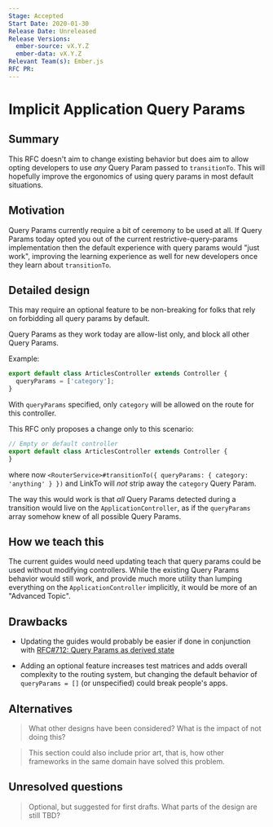 ```yaml
---
Stage: Accepted
Start Date: 2020-01-30
Release Date: Unreleased
Release Versions:
  ember-source: vX.Y.Z
  ember-data: vX.Y.Z
Relevant Team(s): Ember.js
RFC PR:
---
```


<!---
Directions for above:

Stage: Leave as is
Start Date: Fill in with today's date, YYYY-MM-DD
Release Date: Leave as is
Release Versions: Leave as is
Relevant Team(s): Fill this in with the [team(s)](README.md#relevant-teams) to which this RFC applies
RFC PR: Fill this in with the URL for the Proposal RFC PR
-->

# Implicit Application Query Params

## Summary

This RFC doesn't aim to change existing behavior but does aim to allow opting
developers to use *any* Query Param passed to `transitionTo`. This will hopefully
improve the ergonomics of using query params in most default situations.

## Motivation

Query Params currently require a bit of ceremony to be used at all. If Query
Params today opted you out of the current restrictive-query-params implementation
then the default experience with query params would "just work", improving the
learning experience as well for new developers once they learn about `transitionTo`.


## Detailed design

This may require an optional feature to be non-breaking for folks that rely on
forbidding all query params by default.

Query Params as they work today are allow-list only, and block all other Query Params.

Example:
```js
export default class ArticlesController extends Controller {
  queryParams = ['category'];
}
```

With `queryParams` specified, only `category` will be allowed on the route for
this controller.

This RFC only proposes a change only to this scenario:
```js
// Empty or default controller
export default class ArticlesController extends Controller {
}
```

where now `<RouterService>#transitionTo({ queryParams: { category: 'anything' } })`
and LinkTo will _not_ strip away the `category` Query Param.

The way this would work is that _all_ Query Params detected during a transition
would live on the `ApplicationController`, as if the `queryParams` array somehow
knew of all possible Query Params.


## How we teach this

The current guides would need updating teach that query params could be used without
modifying controllers. While the existing Query Params behavior would still work,
and provide much more utility than lumping everything on the `ApplicationController`
implicitly, it would be more of an "Advanced Topic".

## Drawbacks

- Updating the guides would probably be easier if done in conjunction with
[RFC#712: Query Params as derived state](https://github.com/emberjs/rfcs/pull/712)

- Adding an optional feature increases test matrices and adds overall complexity
  to the routing system, but changing the default behavior of `queryParams = []`
  (or unspecified) could break people's apps.

## Alternatives

> What other designs have been considered? What is the impact of not doing this?

> This section could also include prior art, that is, how other frameworks in the same domain have solved this problem.

## Unresolved questions

> Optional, but suggested for first drafts. What parts of the design are still
TBD?
